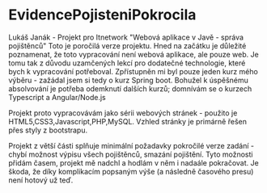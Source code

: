 # EvidencePojisteniPokrocila
Lukáš Janák - Projekt pro Itnetwork "Webová aplikace v Javě - správa pojištěnců" Toto je poročilá verze projektu.
Hned na začátku je důležité poznamenat, že toto vypracování není webová aplikace, ale pouze web. Je tomu tak z důvodu uzamčených lekcí pro dodatečné technologie,
které bych k vypracování potřeboval. Zpřístupněn mi byl pouze jeden kurz mého výběru - zažádal jsem si tedy o kurz Spring boot. Bohužel k úspěšnému absolvování je potřeba odemknutí 
dalších kurzů; domnívám se o kurzech Typescript a Angular/Node.js

Projekt proto vypracovávám jako sérii webových stránek - použito je HTML5,CSS3,Javascript,PHP,MySQL.
Vzhled stránky je primárně řešen přes styly z bootstrapu.

Projekt z větší části splňuje minimální požadavky pokročilé verze zadání - chybí možnost výpisu všech pojištěnců, smazání pojištění.
Tyto možnosti přidám časem, projekt mě nadchl a hodlám v něm i nadaále pokračovat. 
Je škoda, že díky komplikacím popsaným výše (a následně časového presu) není hotový už teď.
